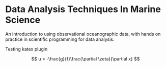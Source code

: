 # Data Analysis Techniques In Marine Science

An introduction to using observational oceanographic data, with hands on practice in scientific programming for data analysis.

Testing katex plugin

$$
u = -\frac{g}{f}\frac{\partial \zeta}{\partial x}
$$


